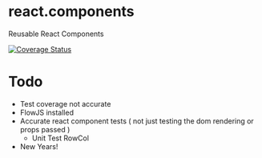 # react.components
Reusable React Components

[![Coverage Status](https://coveralls.io/repos/github/ohyde/react.components/badge.svg?branch=master)](https://coveralls.io/github/ohyde/react.components?branch=master)


# Todo
- Test coverage not accurate
- FlowJS installed
- Accurate react component tests ( not just testing the dom rendering or props passed )
  - Unit Test RowCol
- New Years!
